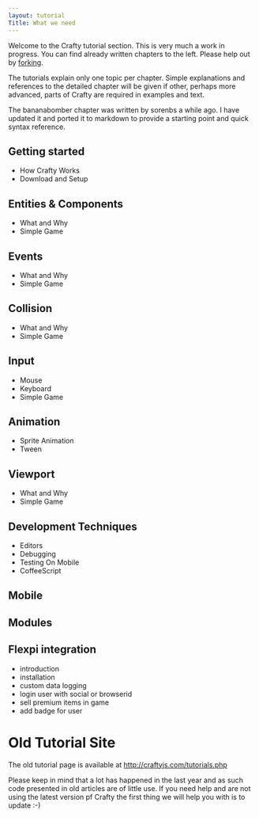 ```yaml
---
layout: tutorial
Title: What we need
---
```


Welcome to the Crafty tutorial section. This is very much a work in progress. You can find already written chapters to the left. Please help out by [forking](https://github.com/craftyjs/craftyjs.github.com).


The tutorials explain only one topic per chapter. Simple explanations and references to the detailed chapter will be given if other, perhaps more advanced, parts of Crafty are required in examples and text.

The bananabomber chapter was written by sorenbs a while ago. I have updated it and ported it to markdown to provide a starting point and quick syntax reference.

## Getting started

* How Crafty Works
* Download and Setup

## Entities & Components

* What and Why
* Simple Game

## Events

* What and Why
* Simple Game

## Collision

* What and Why
* Simple Game

## Input

* Mouse
* Keyboard
* Simple Game

## Animation

* Sprite Animation
* Tween

## Viewport

* What and Why
* Simple Game

## Development Techniques

* Editors
* Debugging
* Testing On Mobile
* CoffeeScript

## Mobile

## Modules

## Flexpi integration

* introduction
* installation
* custom data logging
* login user with social or browserid
* sell premium items in game
* add badge for user

# Old Tutorial Site

The old tutorial page is available at http://craftyjs.com/tutorials.php

Please keep in mind that a lot has happened in the last year and as such code presented in old articles are of little use. If you need help and are not using the latest version pf Crafty the first thing we will help you with is to update :-)